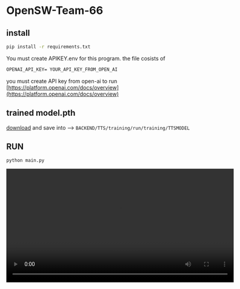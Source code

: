 # OpenSW-Team-66

## install
``` cmd
pip install -r requirements.txt
```

You must create APIKEY.env for this program.
the file cosists of 
``` markdown
OPENAI_API_KEY= YOUR_API_KEY_FROM_OPEN_AI
```
you must create API key from open-ai to run 
[https://platform.openai.com/docs/overview](https://platform.openai.com/docs/overview)


## trained model.pth
[download](https://1drv.ms/u/s!AmtfKlFp1bieg41RKB_MvACAbzrDHQ?embed=1) and save into 
--> `BACKEND/TTS/training/run/training/TTSMODEL`


## RUN
``` cmd
python main.py
```

<video width="600" controls>
  <source src="https://github.com/mine3873/OpenSW-Team-66/raw/master/BACKEND/src/video/test.mp4" type="video/mp4">
  비디오를 지원하지 않음. [download](https://github.com/mine3873/OpenSW-Team-66/raw/master/BACKEND/src/video/test.mp4)
</video>
